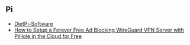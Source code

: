 ## Pi
- [DietPi-Software ](https://dietpi.com/phpbb/viewtopic.php?p=1529#p1529)
- [How to Setup a Forever Free Ad Blocking WireGuard VPN Server with PiHole in the Cloud for Free](https://medium.com/@devinjaystokes/)